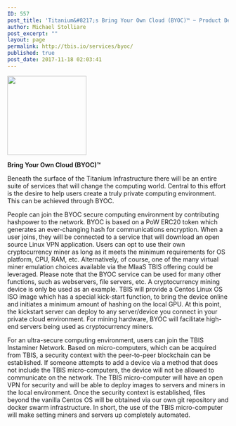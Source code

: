```yaml
---
ID: 557
post_title: 'Titanium&#8217;s Bring Your Own Cloud (BYOC)™ ~ Product Details'
author: Michael Stolliare
post_excerpt: ""
layout: page
permalink: http://tbis.io/services/byoc/
published: true
post_date: 2017-11-18 02:03:41
---
```

<img class="aligncenter size-square wp-image-253" src="https://tbis.io/wp-content/uploads/2015/05/byoc-icon-180x180.png" alt="" width="180" height="180" />

<strong>Bring Your Own Cloud (BYOC)™</strong>

Beneath the surface of the Titanium Infrastructure there will be an entire suite of services that will change the computing world. Central to this effort is the desire to help users create a truly private computing environment. This can be achieved through BYOC.

People can join the BYOC secure computing environment by contributing hashpower to the network. BYOC is based on a PoW ERC20 token which generates an ever-changing hash for communications encryption. When a user joins, they will be connected to a service that will download an open source Linux VPN application. Users can opt to use their own cryptocurrency miner as long as it meets the minimum requirements for OS platform, CPU, RAM, etc. Alternatively, of course, one of the many virtual miner emulation choices available via the MIaaS TBIS offering could be leveraged. Please note that the BYOC service can be used for many other functions, such as webservers, file servers, etc. A cryptocurrency mining device is only be used as an example. TBIS will provide a Centos Linux OS ISO image which has a special kick-start function, to bring the device online and initiates a minimum amount of hashing on the local GPU. At this point, the kickstart server can deploy to any server/device you connect in your private cloud environment. For mining hardware, BYOC will facilitate high-end servers being used as cryptocurrency miners.

For an ultra-secure computing environment, users can join the TBIS Instaminer Network. Based on micro-computers, which can be acquired from TBIS, a security context with the peer-to-peer blockchain can be established. If someone attempts to add a device via a method that does not include the TBIS micro-computers, the device will not be allowed to communicate on the network. The TBIS micro-computer will have an open VPN for security and will be able to deploy images to servers and miners in the local environment. Once the security context is established, files beyond the vanilla Centos OS will be obtained via our own git repository and docker swarm infrastructure. In short, the use of the TBIS micro-computer will make setting miners and servers up completely automated.

&nbsp;